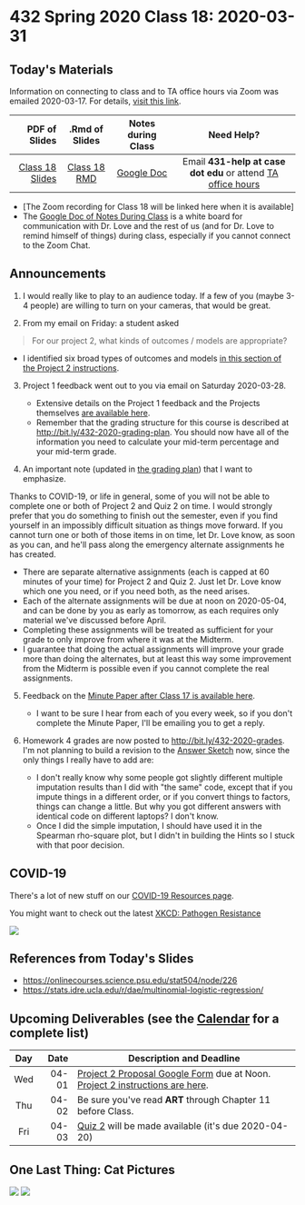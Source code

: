 # 432 Spring 2020 Class 18: 2020-03-31

## Today's Materials

Information on connecting to class and to TA office hours via Zoom was emailed 2020-03-17. For details, [visit this link](https://github.com/THOMASELOVE/2020-432/blob/master/zoom.md). 

PDF of Slides | .Rmd of Slides | Notes during Class | Need Help? 
------------: | :------------------: | :---------------------------: | :------------------------:
[Class 18 Slides](https://github.com/THOMASELOVE/2020-432/blob/master/classes/class18/432_2020_slides18.pdf) | [Class 18 RMD](https://github.com/THOMASELOVE/2020-432/blob/master/classes/class18/432_2020_slides18.Rmd) | [Google Doc](https://docs.google.com/document/d/1VpnXK654mVLJKMnbxMyhvLSEaOwyZhO2itaMf1a3N4U/edit?usp=sharing) | Email **431-help at case dot edu** or attend [TA office hours](https://github.com/THOMASELOVE/2020-432/blob/master/calendar.md#ta-office-hours)

- [The Zoom recording for Class 18 will be linked here when it is available]
- The [Google Doc of Notes During Class](https://docs.google.com/document/d/1VpnXK654mVLJKMnbxMyhvLSEaOwyZhO2itaMf1a3N4U/edit?usp=sharing) is a white board for communication with Dr. Love and the rest of us (and for Dr. Love to remind himself of things) during class, especially if you cannot connect to the Zoom Chat.

## Announcements

1. I would really like to play to an audience today. If a few of you (maybe 3-4 people) are willing to turn on your cameras, that would be great.

2. From my email on Friday: a student asked

> For our project 2, what kinds of outcomes / models are appropriate?

- I identified six broad types of outcomes and models [in this section of the Project 2 instructions](https://github.com/THOMASELOVE/2020-432/blob/master/projects/project2/README.md#what-kinds-of-outcomesmodels-are-appropriate-for-project-2).

3. Project 1 feedback went out to you via email on Saturday 2020-03-28.
    - Extensive details on the Project 1 feedback and the Projects themselves [are available here](https://github.com/THOMASELOVE/2020-432/blob/master/projects/project1/feedback/details.md).
    - Remember that the grading structure for this course is described at http://bit.ly/432-2020-grading-plan. You should now have all of the information you need to calculate your mid-term percentage and your mid-term grade.

4. An important note (updated in [the grading plan](http://bit.ly/432-2020-grading-plan)) that I want to emphasize.

Thanks to COVID-19, or life in general, some of you will not be able to complete one or both of Project 2 and Quiz 2 on time. I would strongly prefer that you do something to finish out the semester, even if you find yourself in an impossibly difficult situation as things move forward. If you cannot turn one or both of those items in on time, let Dr. Love know, as soon as you can, and he'll pass along the emergency alternate assignments he has created. 

- There are separate alternative assignments (each is capped at 60 minutes of your time) for Project 2 and Quiz 2. Just let Dr. Love know which one you need, or if you need both, as the need arises. 
- Each of the alternate assignments will be due at noon on 2020-05-04, and can be done by you as early as tomorrow, as each requires only material we've discussed before April.
- Completing these assignments will be treated as sufficient for your grade to only improve from where it was at the Midterm.
- I guarantee that doing the actual assignments will improve your grade more than doing the alternates, but at least this way some improvement from the Midterm is possible even if you cannot complete the real assignments.

5. Feedback on the [Minute Paper after Class 17 is available here](http://bit.ly/432-2020-minute-17-feedback).
    - I want to be sure I hear from each of you every week, so if you don't complete the Minute Paper, I'll be emailing you to get a reply.
    
6. Homework 4 grades are now posted to http://bit.ly/432-2020-grades. I'm not planning to build a revision to the [Answer Sketch](https://github.com/THOMASELOVE/2020-432/tree/master/homework/hw04) now, since the only things I really have to add are:
    - I don't really know why some people got slightly different multiple imputation results than I did with "the same" code, except that if you impute things in a different order, or if you convert things to factors, things can change a little. But why you got different answers with identical code on different laptops? I don't know.
    - Once I did the simple imputation, I should have used it in the Spearman rho-square plot, but I didn't in building the Hints so I stuck with that poor decision.

## COVID-19

There's a lot of new stuff on our [COVID-19 Resources page](https://github.com/THOMASELOVE/2020-432/blob/master/covid19resources.md).

You might want to check out the latest [XKCD: Pathogen Resistance](https://xkcd.com/2287/)

![](https://imgs.xkcd.com/comics/pathogen_resistance.png)

## References from Today's Slides

- https://onlinecourses.science.psu.edu/stat504/node/226
- https://stats.idre.ucla.edu/r/dae/multinomial-logistic-regression/

## Upcoming Deliverables (see the [Calendar](https://github.com/THOMASELOVE/2020-432/blob/master/calendar.md) for a complete list)

Day | Date  | Description and Deadline
:--: | ----: | ----------------------------------------------------------------------------------------------
Wed | 04-01 | [Project 2 Proposal Google Form](http://bit.ly/432-2020-project2-proposal-form) due at Noon. [Project 2 instructions are here](https://github.com/THOMASELOVE/2020-432/tree/master/projects/project2).
Thu | 04-02 | Be sure you've read **ART** through Chapter 11 before Class.
Fri | 04-03 | [Quiz 2](https://github.com/THOMASELOVE/2020-432/tree/master/quizzes/quiz2) will be made available (it's due 2020-04-20)

## One Last Thing: Cat Pictures

![](https://github.com/THOMASELOVE/2020-432/blob/master/classes/class18/alexander.jpg)
![](https://github.com/THOMASELOVE/2020-432/blob/master/classes/class18/fuzzington.jpg)
